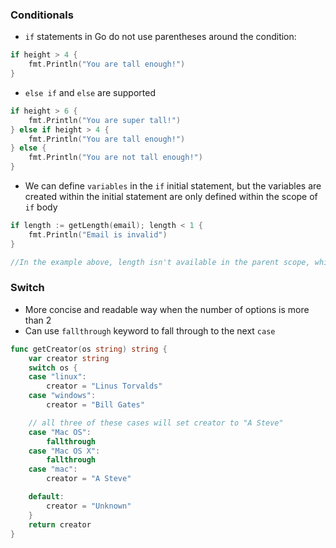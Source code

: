 ### Conditionals

- `if` statements in Go do not use parentheses around the condition:
```go
if height > 4 {
    fmt.Println("You are tall enough!")
}
```
- `else if` and `else` are supported
```go
if height > 6 {
    fmt.Println("You are super tall!")
} else if height > 4 {
    fmt.Println("You are tall enough!")
} else {
    fmt.Println("You are not tall enough!")
}
```

- We can define `variables` in the `if` initial statement, but the variables are created within the initial statement are only defined within the scope of `if` body

```go
if length := getLength(email); length < 1 {
    fmt.Println("Email is invalid")
}

//In the example above, length isn't available in the parent scope, which is nice because we don't need it there - we won't accidentally use it elsewhere in the function.
```

### Switch
- More concise and readable way when the number of options is more than 2
- Can use `fallthrough` keyword to fall through to the next `case`

```go
func getCreator(os string) string {
    var creator string
    switch os {
    case "linux":
        creator = "Linus Torvalds"
    case "windows":
        creator = "Bill Gates"

    // all three of these cases will set creator to "A Steve"
    case "Mac OS":
        fallthrough
    case "Mac OS X":
        fallthrough
    case "mac":
        creator = "A Steve"

    default:
        creator = "Unknown"
    }
    return creator
}
```

